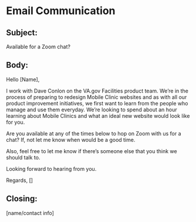# Email Communication

## Subject: 

Available for a Zoom chat?

## Body:

Hello [Name],

I work with Dave Conlon on the VA.gov Facilities product team. We’re in the process of preparing to redesign Mobile Clinic websites and as with all our product improvement initiatives, we first want to learn from the people who manage and use them everyday. We’re looking to spend about an hour learning about Mobile Clinics and what an ideal new website would look like for you. 

Are you available at any of the times below to hop on Zoom with us for a chat? If, not let me know when would be a good time.

Also, feel free to let me know if there’s someone else that you think we should talk to.

Looking forward to hearing from you.

Regards,
[]

## Closing:

[name/contact info]
